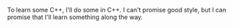 
To learn some C++, I'll do some in C++. I can't promise good style, but I can
promise that I'll learn something along the way.

